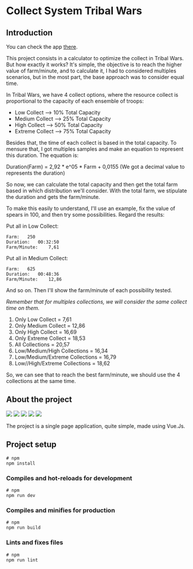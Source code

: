 # Collect System Tribal Wars

## Introduction

You can check the app [there](https://tribal-wars-collect.vercel.app/).

This project consists in a calculator to optimize the collect in Tribal Wars. But how exactly it works? It's simple, the objective is to reach the higher value of farm/minute, and to calculate it, I had to considered multiples scenarios, but in the most part, the base approach was to consider equal time.

In Tribal Wars, we have 4 collect options, where the resource collect is proportional to the capacity of each ensemble of troops:
- Low Collect --> 10% Total Capacity
- Medium Collect --> 25% Total Capacity
- High Collect --> 50% Total Capacity
- Extreme Collect --> 75% Total Capacity

Besides that, the time of each collect is based in the total capacity. To mensure that, I got multiples samples and make an equation to represent this duration.
The equation is:

Duration(Farm) = 2,92 * e^05 * Farm + 0,0155 (We got a decimal value to represents the duration)

So now, we can calculate the total capacity and then get the total farm based in which distribution we'll consider. With the total farm, we stipulate the duration and gets the farm/minute.

To make this easily to understand, I'll use an example, fix the value of spears in 100, and then try some possibilities. Regard the results:

Put all in Low Collect:

    Farm:   250
    Duration:   00:32:50
    Farm/Minute:    7,61

Put all in Medium Collect:

    Farm:   625
    Duration:   00:48:36
    Farm/Minute:    12,86

And so on. Then I'll show the farm/minute of each possibility tested.

*Remember that for multiples collections, we will consider the same collect time on them.*

1. Only Low Collect = 7,61
1. Only Medium Collect = 12,86
1. Only High Collect = 16,69
1. Only Extreme Collect = 18,53
1. All Collections = 20,57
1. Low/Medium/High Collections = 16,34
1. Low/Medium/Extreme Collections = 16,79
1. Low//High/Extreme Collections = 18,62

So, we can see that to reach the best farm/minute, we should use the 4 collections at the same time.


## About the project

![](https://img.shields.io/badge/Node.js-339933?style=for-the-badge&logo=nodedotjs&logoColor=white) ![](https://img.shields.io/badge/Vue.js-35495E?style=for-the-badge&logo=vue.js&logoColor=4FC08D) ![](https://img.shields.io/badge/JavaScript-323330?style=for-the-badge&logo=javascript&logoColor=F7DF1E) ![](https://img.shields.io/badge/HTML-e34c26?style=for-the-badge&logo=html5&logoColor=white) ![](https://img.shields.io/badge/CSS-264de4?&style=for-the-badge&logo=css3&logoColor=white)

The project is a single page application, quite simple, made using Vue.Js.

## Project setup

```
# npm
npm install
```

### Compiles and hot-reloads for development

```
# npm
npm run dev
```

### Compiles and minifies for production

```
# npm
npm run build
```

### Lints and fixes files

```
# npm
npm run lint
```
